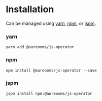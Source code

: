 # Installation

Can be managed using
[yarn](https://yarnpkg.com/en/docs),
[npm](https://docs.npmjs.com),
or [jspm](https://jspm.org/docs).


### yarn
```terminal
yarn add @aureooms/js-operator
```

### npm
```terminal
npm install @aureooms/js-operator --save
```

### jspm
```terminal
jspm install npm:@aureooms/js-operator
```
